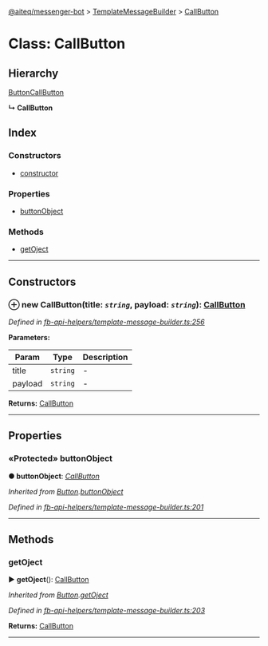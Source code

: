 [@aiteq/messenger-bot](../README.md) > [TemplateMessageBuilder](../classes/templatemessagebuilder.md) > [CallButton](../classes/templatemessagebuilder.callbutton.md)



# Class: CallButton

## Hierarchy


 [Button](templatemessagebuilder.button.md)[CallButton](../interfaces/send.callbutton.md)

**↳ CallButton**







## Index

### Constructors

* [constructor](templatemessagebuilder.callbutton.md#constructor)


### Properties

* [buttonObject](templatemessagebuilder.callbutton.md#buttonobject)


### Methods

* [getOject](templatemessagebuilder.callbutton.md#getoject)



---
## Constructors
<a id="constructor"></a>


### ⊕ **new CallButton**(title: *`string`*, payload: *`string`*): [CallButton](templatemessagebuilder.callbutton.md)



*Defined in [fb-api-helpers/template-message-builder.ts:256](https://github.com/aiteq/messenger-bot/blob/a540dbb/src/fb-api-helpers/template-message-builder.ts#L256)*



**Parameters:**

| Param | Type | Description |
| ------ | ------ | ------ |
| title | `string`   |  - |
| payload | `string`   |  - |





**Returns:** [CallButton](templatemessagebuilder.callbutton.md)

---


## Properties
<a id="buttonobject"></a>

### «Protected» buttonObject

**●  buttonObject**:  *[CallButton](../interfaces/send.callbutton.md)* 

*Inherited from [Button](templatemessagebuilder.button.md).[buttonObject](templatemessagebuilder.button.md#buttonobject)*

*Defined in [fb-api-helpers/template-message-builder.ts:201](https://github.com/aiteq/messenger-bot/blob/a540dbb/src/fb-api-helpers/template-message-builder.ts#L201)*





___


## Methods
<a id="getoject"></a>

###  getOject

► **getOject**(): [CallButton](../interfaces/send.callbutton.md)




*Inherited from [Button](templatemessagebuilder.button.md).[getOject](templatemessagebuilder.button.md#getoject)*

*Defined in [fb-api-helpers/template-message-builder.ts:203](https://github.com/aiteq/messenger-bot/blob/a540dbb/src/fb-api-helpers/template-message-builder.ts#L203)*





**Returns:** [CallButton](../interfaces/send.callbutton.md)





___


